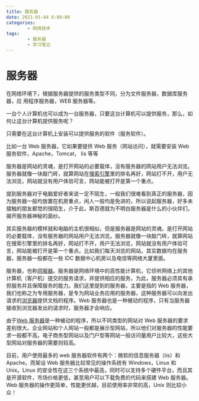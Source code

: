 ```yaml
---
title: 服务器
date: 2021-01-04 6:00:00
categories:
        - 网络技术
tags:
        - 服务器
        - 学习笔记
---
```


# 服务器

在网络环境下，根据服务器提供的服务类型不同，分为文件服务器，数据库服务器，应
用程序服务器，WEB 服务器等。

一台个人计算机也可以成为一台服务器，只要这台计算机可以提供服务，那么，如何让这台计算机提供服务呢？

只需要在这台计算机上安装可以提供服务的软件（服务软件）。

比如一台 Web 服务器，它如果要提供 Web 服务（网站访问），就需要安装 Web 服务软件，Apache，Tomcat， Iis
等等

服务器是网站的灵魂，是打开网站的必要载体，没有服务器的网站用户无法浏览。服务器就像一块敲门砖，就算网站在[搜索引擎](https://www.zhihu.com/search?q=搜索引擎&search_source=Entity&hybrid_search_source=Entity&hybrid_search_extra={"sourceType"%3A"article"%2C"sourceId"%3A"32013772"})里的排名再好，网站打不开，用户无法浏览，网站就没有用户体验可言，网站能被打开是第一个重点。

提到服务器对于电脑爱好者来说一定不陌生，一般我们很难看到真正的服务器，因为服务器一般均放置在机房重点，闲人一般均是免进的，所以说起服务器，好多未接触的朋友都觉的很陌生，介于此，斯百德就为不明白服务器是什么的小伙伴们，揭开服务器神秘的面纱。

其实服务器的模样就和电脑的主机很相似，但是服务器是网站的灵魂，是打开网站的必要载体，没有服务器的网站用户无法浏览。服务器就像一块敲门砖，就算网站在搜索引擎里的排名再好，网站打不开，用户无法浏览，网站就没有用户体验可言，网站能被打开是第一个重点。比如我们每天浏览的网站，其实数据均在服务器，服务器一般都在一些 IDC 数据中心机房以及电信等网络大厦里面。

服务器，也称[伺服器](https://www.zhihu.com/search?q=伺服器&search_source=Entity&hybrid_search_source=Entity&hybrid_search_extra={"sourceType"%3A"article"%2C"sourceId"%3A"32013772"})。服务器是网络环境中的高性能计算机，它侦听网络上的其他计算机（客户机）提交的服务请求，并提供相应的服务，为此，服务器必须具有承担服务并且保障服务的能力。我们这里提到的服务器，主要是指的 Web 服务器，我们也称之为专用服务器，是专为网站业务应用的服务器，这种服务器可以向发出请求的[浏览器](https://www.zhihu.com/search?q=浏览器&search_source=Entity&hybrid_search_source=Entity&hybrid_search_extra={"sourceType"%3A"article"%2C"sourceId"%3A"32013772"})提供文档的程序。Web 服务器也是一种被动的程序，只有当服务器接收到浏览器发出的请求时，服务器才会响应。

由于[Web 服务器](https://www.zhihu.com/search?q=Web服务器&search_source=Entity&hybrid_search_source=Entity&hybrid_search_extra={"sourceType"%3A"article"%2C"sourceId"%3A"32013772"})是一种被动的程序，所以不同类型的网站对 Web 服务器的要求差别很大。企业网站和个人网站一般都是展示型网站，所以他们对服务器的性能要求一般都不高。电子商务型网站以及门户型等网站一般访问量用户比较大，这些大型网站对服务器的需要则较高。

目前，用户使用最多的 web 服务器软件有两个：微软的信息服务器（iis）和 Apache。而架设 Web 服务器比较常见的操作系统有 Windows，Linux 和 Unix。Linux 的安全性在这三个系统中最高，同时可以支持多个硬件平台，而且其是开源软件，市场价格更低，甚至用户可以下载免费的代码来搭建 Web 服务器。Web 服务器的操作更简单，性能更优越，目前使用率非常的高，Unix 则比较小众！
